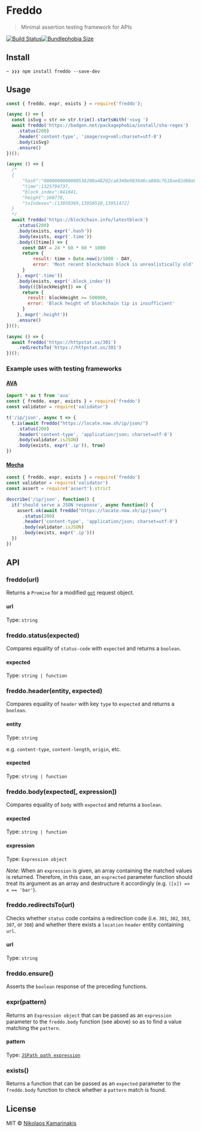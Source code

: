 # Freddo

> Minimal assertion testing framework for APIs

[![Build Status](https://travis-ci.com/k4m4/freddo.svg?branch=master)](https://travis-ci.com/k4m4/freddo)[![Bundlephobia Size](https://badgen.net/bundlephobia/min/freddo)](https://bundlephobia.com/result?p=freddo)

## Install

```
~ ❯❯❯ npm install freddo --save-dev
```

## Usage

```js
const { freddo, expr, exists } = require('freddo');

(async () => {
  const isSvg = str => str.trim().startsWith('<svg ')
  await freddo('https://badgen.net/packagephobia/install/sha-regex')
    .status(200)
    .header('content-type', 'image/svg+xml;charset=utf-8')
    .body(isSvg)
    .ensure()
})();

(async () => {
  /*
  {
      "hash":"0000000000000538200a48202ca6340e983646ca088c7618ae82d68e0c76ef5a",
      "time":1325794737,
      "block_index":841841,
      "height":160778,
      "txIndexes":[13950369,13950510,13951472]
  }
  */
  await freddo('https://blockchain.info/latestblock')
    .status(200)
    .body(exists, expr('.hash'))
    .body(exists, expr('.time'))
    .body(([time]) => {
      const DAY = 24 * 60 * 60 * 1000
      return {
          result: time > Date.now()/1000 - DAY,
          error: 'Most recent blockchain block is unrealistically old'
      }
    }, expr('.time'))
    .body(exists, expr('.block_index'))
    .body(([blockHeight]) => {
      return {
        result: blockHeight >= 500000,
        error: 'Block height of blockchain tip is insufficient'
      }
    }, expr('.height'))
    .ensure()
})();

(async () => {
  await freddo('https://httpstat.us/301')
    .redirectsTo('https://httpstat.us/301')
})();
```

### Example uses with testing frameworks

#### [AVA](https://github.com/avajs/ava)

```js
import * as t from 'ava'
const { freddo, expr, exists } = require('freddo')
const validator = require('validator')

t('/ip/json', async t => {
  t.is(await freddo("https://locate.now.sh/ip/json/")
    .status(200)
    .header('content-type', 'application/json; charset=utf-8')
    .body(validator.isJSON)
    .body(exists, expr('.ip')), true)
})
```

#### [Mocha](https://github.com/mochajs/mocha)

```js
const { freddo, expr, exists } = require('freddo')
const validator = require('validator')
const assert = require('assert').strict

describe('/ip/json', function() {
  it('should serve a JSON response', async function() {
    assert.ok(await freddo("https://locate.now.sh/ip/json/")
      .status(200)
      .header('content-type', 'application/json; charset=utf-8')
      .body(validator.isJSON)
      .body(exists, expr('.ip')))
  })
})
```

## API

### freddo(url)

Returns a `Promise` for a modified [`got`](https://github.com/sindresorhus/got) request object.

#### url

Type: `string`

### freddo.status(expected)

Compares equality of `status-code` with `expected` and returns a `boolean`.

#### expected

Type: `string | function`

### freddo.header(entity, expected)

Compares equality of `header` with key `type` to `expected` and returns a `boolean`.

#### entity

Type: `string`

e.g. `content-type`, `content-length`, `origin`, etc.

#### expected

Type: `string | function`

### freddo.body(expected[, expression])

Compares equality of `body` with `expected` and returns a `boolean`.

#### expected

Type: `string | function`

#### expression

Type: `Expression object`

*Note*: When an `expression` is given, an array containing the matched values is returned. Therefore, in this case, an `exprected` parameter function should treat its argument as an array and destructure it accordingly (e.g. `([x]) => x == 'bar'`).

### freddo.redirectsTo(url)

Checks whether `status` code contains a redirection code (i.e. `301`, `302`, `303`, `307`, or `308`) and whether there exists a `location` `header` entity containing `url`.

#### url

Type: `string`

### freddo.ensure()

Asserts the `boolean` response of the preceding functions.

### expr(pattern)

Returns an `Expression object` that can be passed as an `expression` parameter to the `freddo.body` function (see above) so as to find a value matching the `pattern`.

#### pattern

Type: [`JSPath path expression`](https://github.com/dfilatov/jspath#documentation)

### exists()

Returns a function that can be passed as an `expected` parameter to the `freddo.body` function to check whether a `pattern` match is found.

## License

MIT © [Nikolaos Kamarinakis](https://nikolaskama.me)